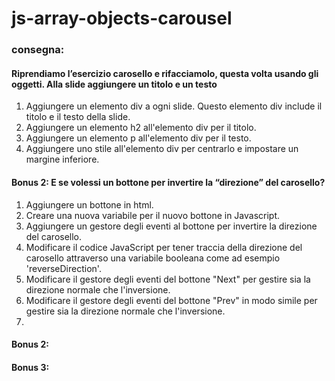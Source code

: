 # js-array-objects-carousel

### consegna:
#### Riprendiamo l’esercizio carosello e rifacciamolo, questa volta usando gli oggetti. Alla slide aggiungere un titolo e un testo

1. Aggiungere un elemento div a ogni slide. Questo elemento div include il titolo e il testo della slide.
2. Aggiungere un elemento h2 all'elemento div per il titolo.
3. Aggiungere un elemento p all'elemento div per il testo.
4. Aggiungere uno stile all'elemento div per centrarlo e impostare un margine inferiore.



#### Bonus 2: E se volessi un bottone per invertire la “direzione” del carosello?

1. Aggiungere un bottone in html.
2. Creare una nuova variabile per il nuovo bottone in Javascript.
3. Aggiungere un gestore degli eventi al bottone per invertire la direzione del carosello.
4. Modificare il codice JavaScript per tener traccia della direzione del carosello attraverso una variabile booleana come ad esempio 'reverseDirection'.
5. Modificare il gestore degli eventi del bottone "Next" per gestire sia la direzione normale che l'inversione.
6. Modificare il gestore degli eventi del bottone "Prev" in modo simile per gestire sia la direzione normale che l'inversione.
7. 




#### Bonus 2:


#### Bonus 3: